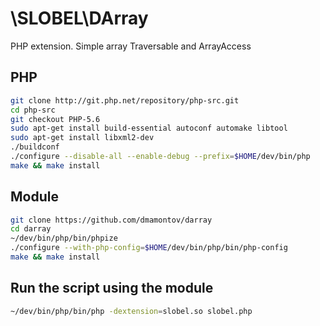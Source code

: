 \SLOBEL\DArray
==============

PHP extension. Simple array Traversable and ArrayAccess

## PHP

```bash
git clone http://git.php.net/repository/php-src.git
cd php-src
git checkout PHP-5.6
sudo apt-get install build-essential autoconf automake libtool
sudo apt-get install libxml2-dev
./buildconf
./configure --disable-all --enable-debug --prefix=$HOME/dev/bin/php
make && make install
```

## Module

```bash
git clone https://github.com/dmamontov/darray
cd darray
~/dev/bin/php/bin/phpize
./configure --with-php-config=$HOME/dev/bin/php/bin/php-config
make && make install
```

## Run the script using the module

```bash
~/dev/bin/php/bin/php -dextension=slobel.so slobel.php
```